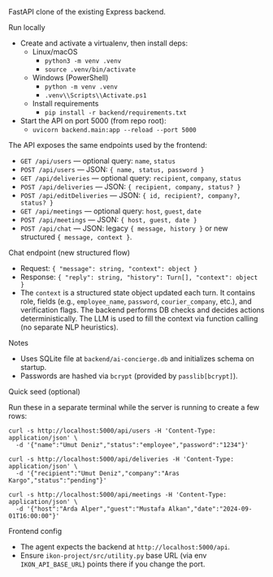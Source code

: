 FastAPI clone of the existing Express backend.

Run locally

- Create and activate a virtualenv, then install deps:
  - Linux/macOS
    - `python3 -m venv .venv`  
    - `source .venv/bin/activate`
  - Windows (PowerShell)
    - `python -m venv .venv`
    - `.venv\\Scripts\\Activate.ps1`
  - Install requirements
    - `pip install -r backend/requirements.txt`
- Start the API on port 5000 (from repo root):
  - `uvicorn backend.main:app --reload --port 5000`

The API exposes the same endpoints used by the frontend:

- `GET /api/users` — optional query: `name`, `status`
- `POST /api/users` — JSON: `{ name, status, password }`
- `GET /api/deliveries` — optional query: `recipient`, `company`, `status`
- `POST /api/deliveries` — JSON: `{ recipient, company, status? }`
- `POST /api/editDeliveries` — JSON: `{ id, recipient?, company?, status? }`
- `GET /api/meetings` — optional query: `host`, `guest`, `date`
- `POST /api/meetings` — JSON: `{ host, guest, date }`
- `POST /api/chat` — JSON: legacy `{ message, history }` or new structured `{ message, context }`.

Chat endpoint (new structured flow)

- Request: `{ "message": string, "context": object }`
- Response: `{ "reply": string, "history": Turn[], "context": object }`
- The `context` is a structured state object updated each turn. It contains
  role, fields (e.g., `employee_name`, `password`, `courier_company`, etc.),
  and verification flags. The backend performs DB checks and decides actions
  deterministically. The LLM is used to fill the context via function calling
  (no separate NLP heuristics).

Notes

- Uses SQLite file at `backend/ai-concierge.db` and initializes schema on startup.
- Passwords are hashed via `bcrypt` (provided by `passlib[bcrypt]`).

Quick seed (optional)

Run these in a separate terminal while the server is running to create a few rows:

```
curl -s http://localhost:5000/api/users -H 'Content-Type: application/json' \
  -d '{"name":"Umut Deniz","status":"employee","password":"1234"}'

curl -s http://localhost:5000/api/deliveries -H 'Content-Type: application/json' \
  -d '{"recipient":"Umut Deniz","company":"Aras Kargo","status":"pending"}'

curl -s http://localhost:5000/api/meetings -H 'Content-Type: application/json' \
  -d '{"host":"Arda Alper","guest":"Mustafa Alkan","date":"2024-09-01T16:00:00"}'
```

Frontend config

- The agent expects the backend at `http://localhost:5000/api`.
- Ensure `ikon-project/src/utility.py` base URL (via env `IKON_API_BASE_URL`) points there if you change the port.
